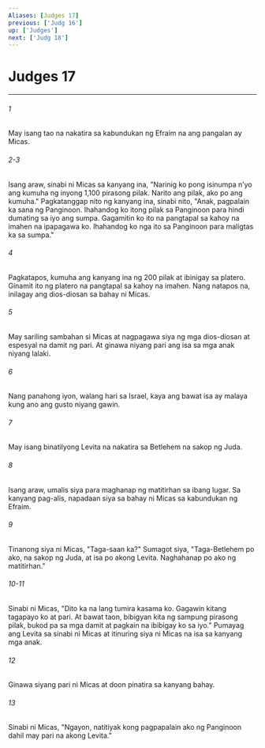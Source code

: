 ```yaml
---
Aliases: [Judges 17]
previous: ['Judg 16']
up: ['Judges']
next: ['Judg 18']
---
```

# Judges 17

***

###### 1
May isang tao na nakatira sa kabundukan ng Efraim na ang pangalan ay Micas.

###### 2-3
Isang araw, sinabi ni Micas sa kanyang ina, "Narinig ko pong isinumpa nʼyo ang kumuha ng inyong 1,100 pirasong pilak. Narito ang pilak, ako po ang kumuha." Pagkatanggap nito ng kanyang ina, sinabi nito, "Anak, pagpalain ka sana ng Panginoon. Ihahandog ko itong pilak sa Panginoon para hindi dumating sa iyo ang sumpa. Gagamitin ko ito na pangtapal sa kahoy na imahen na ipapagawa ko. Ihahandog ko nga ito sa Panginoon para maligtas ka sa sumpa." 

###### 4
Pagkatapos, kumuha ang kanyang ina ng 200 pilak at ibinigay sa platero. Ginamit ito ng platero na pangtapal sa kahoy na imahen. Nang natapos na, inilagay ang dios-diosan sa bahay ni Micas. 

###### 5
May sariling sambahan si Micas at nagpagawa siya ng mga dios-diosan at espesyal na damit ng pari. At ginawa niyang pari ang isa sa mga anak niyang lalaki. 

###### 6
Nang panahong iyon, walang hari sa Israel, kaya ang bawat isa ay malaya kung ano ang gusto niyang gawin. 

###### 7
May isang binatilyong Levita na nakatira sa Betlehem na sakop ng Juda. 

###### 8
Isang araw, umalis siya para maghanap ng matitirhan sa ibang lugar. Sa kanyang pag-alis, napadaan siya sa bahay ni Micas sa kabundukan ng Efraim. 

###### 9
Tinanong siya ni Micas, "Taga-saan ka?" Sumagot siya, "Taga-Betlehem po ako, na sakop ng Juda, at isa po akong Levita. Naghahanap po ako ng matitirhan."

###### 10-11
Sinabi ni Micas, "Dito ka na lang tumira kasama ko. Gagawin kitang tagapayo ko at pari. At bawat taon, bibigyan kita ng sampung pirasong pilak, bukod pa sa mga damit at pagkain na ibibigay ko sa iyo." Pumayag ang Levita sa sinabi ni Micas at itinuring siya ni Micas na isa sa kanyang mga anak. 

###### 12
Ginawa siyang pari ni Micas at doon pinatira sa kanyang bahay. 

###### 13
Sinabi ni Micas, "Ngayon, natitiyak kong pagpapalain ako ng Panginoon dahil may pari na akong Levita."
